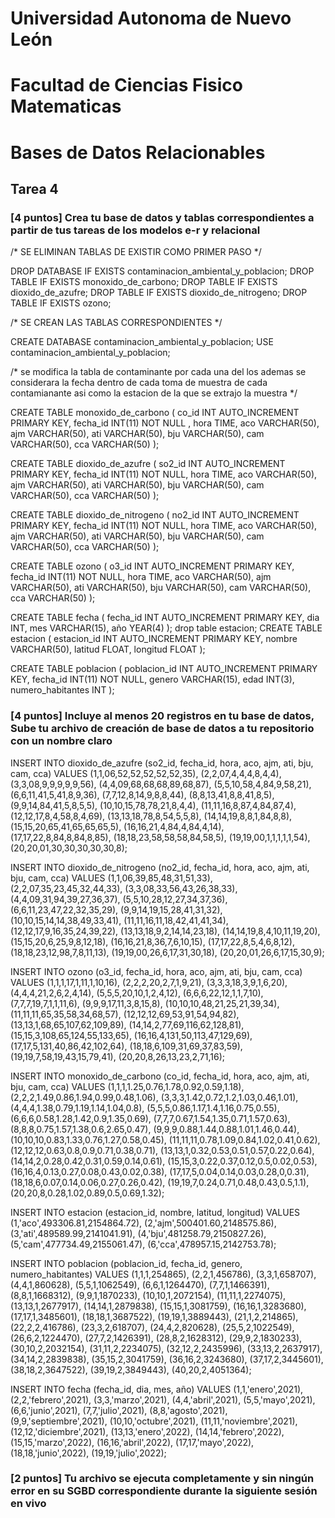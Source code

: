 # Universidad Autonoma de Nuevo León
# Facultad de Ciencias Fisico Matematicas
# Bases de Datos Relacionables
## Tarea 4

### [4 puntos] Crea tu base de datos y tablas correspondientes a partir de tus tareas de los modelos e-r y relacional


/*
SE ELIMINAN TABLAS DE EXISTIR COMO PRIMER PASO
*/

DROP DATABASE IF EXISTS contaminacion_ambiental_y_poblacion;
DROP TABLE IF EXISTS monoxido_de_carbono;
DROP TABLE IF EXISTS dioxido_de_azufre;
DROP TABLE IF EXISTS dioxido_de_nitrogeno;
DROP TABLE IF EXISTS ozono;

/*
SE CREAN LAS TABLAS CORRESPONDIENTES
*/

CREATE DATABASE contaminacion_ambiental_y_poblacion;
USE contaminacion_ambiental_y_poblacion;

/*
se modifica la tabla de contaminante por cada una del los 
ademas se considerara la fecha dentro de cada toma de muestra de 
cada contamianante asi como la estacion de la que se extrajo la
muestra
*/

CREATE TABLE monoxido_de_carbono (
		co_id INT AUTO_INCREMENT PRIMARY KEY,
	 fecha_id INT(11) NOT NULL ,
     hora TIME,
     aco VARCHAR(50),
     ajm VARCHAR(50),
     ati VARCHAR(50),
     bju VARCHAR(50),
     cam VARCHAR(50),
     cca VARCHAR(50)
	);

CREATE TABLE dioxido_de_azufre (
		so2_id INT AUTO_INCREMENT PRIMARY KEY,
	 fecha_id INT(11) NOT NULL,
     hora TIME,
     aco VARCHAR(50),
     ajm VARCHAR(50),
     ati VARCHAR(50),
     bju VARCHAR(50),
     cam VARCHAR(50),
     cca VARCHAR(50)
	);

CREATE TABLE dioxido_de_nitrogeno (
		no2_id INT AUTO_INCREMENT PRIMARY KEY,
	 fecha_id INT(11) NOT NULL,
     hora TIME,
     aco VARCHAR(50),
     ajm VARCHAR(50),
     ati VARCHAR(50),
     bju VARCHAR(50),
     cam VARCHAR(50),
     cca VARCHAR(50)
	);

CREATE TABLE ozono (
		o3_id INT AUTO_INCREMENT PRIMARY KEY,
	 fecha_id INT(11) NOT NULL,
     hora TIME,
     aco VARCHAR(50),
     ajm VARCHAR(50),
     ati VARCHAR(50),
     bju VARCHAR(50),
     cam VARCHAR(50),
     cca VARCHAR(50)
	);

CREATE TABLE fecha (
		fecha_id INT AUTO_INCREMENT PRIMARY KEY,
	 dia INT, mes VARCHAR(15), año YEAR(4)
	);
drop table estacion;
CREATE TABLE estacion (
		estacion_id INT AUTO_INCREMENT PRIMARY KEY,
	 nombre VARCHAR(50), latitud FLOAT, longitud FLOAT
	);

CREATE TABLE poblacion (
		poblacion_id INT AUTO_INCREMENT PRIMARY KEY,
	 fecha_id INT(11) NOT NULL, genero VARCHAR(15), edad INT(3), numero_habitantes INT
	);


### [4 puntos] Incluye al menos 20 registros en tu base de datos, Sube tu archivo de creación de base de datos a tu repositorio con un nombre claro


INSERT INTO dioxido_de_azufre (so2_id, fecha_id, hora, aco, ajm, ati, bju, cam, cca) VALUES
(1,1,06,52,52,52,52,52,35),
(2,2,07,4,4,4,8,4,4),
(3,3,08,9,9,9,9,9,56),
(4,4,09,68,68,68,89,68,87),
(5,5,10,58,4,84,9,58,21),
(6,6,11,41,5,41,8,9,36),
(7,7,12,8,14,9,8,8,44),
(8,8,13,41,8,8,41,8,5),
(9,9,14,84,41,5,8,5,5),
(10,10,15,78,78,21,8,4,4),
(11,11,16,8,87,4,84,87,4),
(12,12,17,8,4,58,8,4,69),
(13,13,18,78,8,54,5,5,8),
(14,14,19,8,8,1,84,8,8),
(15,15,20,65,41,65,65,65,5),
(16,16,21,4,84,4,84,4,14),
(17,17,22,8,84,8,84,8,85),
(18,18,23,58,58,58,84,58,5),
(19,19,00,1,1,1,1,1,54),
(20,20,01,30,30,30,30,30,8);


INSERT INTO dioxido_de_nitrogeno (no2_id, fecha_id, hora, aco, ajm, ati, bju, cam, cca) VALUES
(1,1,06,39,85,48,31,51,33), 
(2,2,07,35,23,45,32,44,33), 
(3,3,08,33,56,43,26,38,33),
(4,4,09,31,94,39,27,36,37),
(5,5,10,28,12,27,34,37,36),
(6,6,11,23,47,22,32,35,29),
(9,9,14,19,15,28,41,31,32),
(10,10,15,14,14,38,49,33,41),
(11,11,16,11,18,42,41,41,34),
(12,12,17,9,16,35,24,39,22),
(13,13,18,9,2,14,14,23,18),
(14,14,19,8,4,10,11,19,20),
(15,15,20,6,25,9,8,12,18),
(16,16,21,8,36,7,6,10,15),
(17,17,22,8,5,4,6,8,12),
(18,18,23,12,98,7,8,11,13),
(19,19,00,26,6,17,31,30,18),
(20,20,01,26,6,17,15,30,9);

INSERT INTO ozono (o3_id, fecha_id, hora, aco, ajm, ati, bju, cam, cca) VALUES
(1,1,1,17,1,11,1,10,16),
(2,2,2,20,2,7,1,9,21),
(3,3,3,18,3,9,1,6,20),
(4,4,4,21,2,6,2,4,14),
(5,5,5,20,10,1,2,4,12),
(6,6,6,22,12,1,1,7,10),
(7,7,7,19,7,1,1,11,6),
(9,9,9,17,11,3,8,15,8),
(10,10,10,48,21,25,21,39,34),
(11,11,11,65,35,58,34,68,57),
(12,12,12,69,53,91,54,94,82),
(13,13,1,68,65,107,62,109,89),
(14,14,2,77,69,116,62,128,81),
(15,15,3,108,65,124,55,133,65),
(16,16,4,131,50,113,47,129,69),
(17,17,5,131,40,86,42,102,64),
(18,18,6,109,31,69,37,83,59),
(19,19,7,58,19,43,15,79,41),
(20,20,8,26,13,23,2,71,16);

INSERT INTO monoxido_de_carbono (co_id, fecha_id, hora, aco, ajm, ati, bju, cam, cca) VALUES
(1,1,1,1.25,0.76,1.78,0.92,0.59,1.18),
(2,2,2,1.49,0.86,1.94,0.99,0.48,1.06),
(3,3,3,1.42,0.72,1.2,1.03,0.46,1.01),
(4,4,4,1.38,0.79,1.19,1.14,1.04,0.8),
(5,5,5,0.86,1.17,1.4,1.16,0.75,0.55),
(6,6,6,0.58,1.28,1.42,0.9,1.35,0.69),
(7,7,7,0.67,1.54,1.35,0.71,1.57,0.63),
(8,8,8,0.75,1.57,1.38,0.6,2.65,0.47),
(9,9,9,0.88,1.44,0.88,1.01,1.46,0.44),
(10,10,10,0.83,1.33,0.76,1.27,0.58,0.45),
(11,11,11,0.78,1.09,0.84,1.02,0.41,0.62),
(12,12,12,0.63,0.8,0.9,0.71,0.38,0.71),
(13,13,1,0.32,0.53,0.51,0.57,0.22,0.64),
(14,14,2,0.28,0.42,0.31,0.59,0.14,0.61),
(15,15,3,0.22,0.37,0.12,0.5,0.02,0.53),
(16,16,4,0.13,0.27,0.08,0.43,0.02,0.38),
(17,17,5,0.04,0.14,0.03,0.28,0,0.31),
(18,18,6,0.07,0.14,0.06,0.27,0.26,0.42),
(19,19,7,0.24,0.71,0.48,0.43,0.5,1.1),
(20,20,8,0.28,1.02,0.89,0.5,0.69,1.32);

INSERT INTO estacion (estacion_id, nombre, latitud, longitud) VALUES
(1,'aco',493306.81,2154864.72),
(2,'ajm',500401.60,2148575.86),
(3,'ati',489589.99,2141041.91),
(4,'bju',481258.79,2150827.26),
(5,'cam',477734.49,2155061.47),
(6,'cca',478957.15,2142753.78);

INSERT INTO poblacion (poblacion_id, fecha_id, genero, numero_habitantes) VALUES
(1,1,1,254865),
(2,2,1,456786),
(3,3,1,658707),
(4,4,1,860628),
(5,5,1,1062549),
(6,6,1,1264470),
(7,7,1,1466391),
(8,8,1,1668312),
(9,9,1,1870233),
(10,10,1,2072154),
(11,11,1,2274075),
(13,13,1,2677917),
(14,14,1,2879838),
(15,15,1,3081759),
(16,16,1,3283680),
(17,17,1,3485601),
(18,18,1,3687522),
(19,19,1,3889443),
(21,1,2,214865),
(22,2,2,416786),
(23,3,2,618707),
(24,4,2,820628),
(25,5,2,1022549),
(26,6,2,1224470),
(27,7,2,1426391),
(28,8,2,1628312),
(29,9,2,1830233),
(30,10,2,2032154),
(31,11,2,2234075),
(32,12,2,2435996),
(33,13,2,2637917),
(34,14,2,2839838),
(35,15,2,3041759),
(36,16,2,3243680),
(37,17,2,3445601),
(38,18,2,3647522),
(39,19,2,3849443),
(40,20,2,4051364);

INSERT INTO fecha (fecha_id, dia, mes, año) VALUES
(1,1,'enero',2021),
(2,2,'febrero',2021),
(3,3,'marzo',2021),
(4,4,'abril',2021),
(5,5,'mayo',2021),
(6,6,'junio',2021),
(7,7,'julio',2021),
(8,8,'agosto',2021),
(9,9,'septiembre',2021),
(10,10,'octubre',2021),
(11,11,'noviembre',2021),
(12,12,'diciembre',2021),
(13,13,'enero',2022),
(14,14,'febrero',2022),
(15,15,'marzo',2022),
(16,16,'abril',2022),
(17,17,'mayo',2022),
(18,18,'junio',2022),
(19,19,'julio',2022);

### [2 puntos] Tu archivo se ejecuta completamente y sin ningún error en su SGBD correspondiente durante la siguiente sesión en vivo

